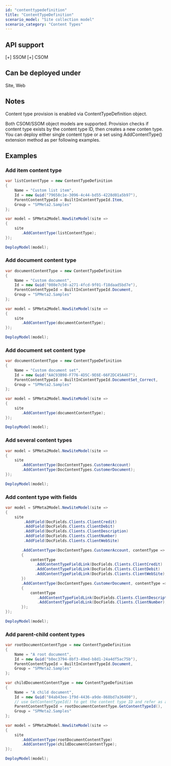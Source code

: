 ```yaml
---
id: "contenttypedefinition"
title: "ContentTypeDefinition"
scenario_model: "Site collection model"
scenario_category: "Content Types"
---
```


## API support
[+] SSOM [+] CSOM

## Can be deployed under
Site, Web

## Notes
Content type provision is enabled via ContentTypeDefinition object.

Both CSOM/SSOM object models are supported. Provision checks if content type exists by the content type ID, then creates a new conten type. You can deploy either single content type or a set using AddContentType() extension method as per following examples.

## Examples

### Add item content type


```cs
var listContentType = new ContentTypeDefinition
{
    Name = "Custom list item",
    Id = new Guid("79658c1e-3096-4c44-bd55-4228d01a5b97"),
    ParentContentTypeId = BuiltInContentTypeId.Item,
    Group = "SPMeta2.Samples"
};
 
var model = SPMeta2Model.NewSiteModel(site =>
{
    site
       .AddContentType(listContentType);
});
 
DeployModel(model);

```

### Add document content type

```cs
var documentContentType = new ContentTypeDefinition
{
    Name = "Custom document",
    Id = new Guid("008e7c50-a271-4fcd-9f01-f18daad5bd7e"),
    ParentContentTypeId = BuiltInContentTypeId.Document,
    Group = "SPMeta2.Samples"
};
 
var model = SPMeta2Model.NewSiteModel(site =>
{
    site
       .AddContentType(documentContentType);
});
 
DeployModel(model);
```

### Add document set content type

```cs
var documentContentType = new ContentTypeDefinition
{
    Name = "Custom document set",
    Id = new Guid("AAC93B98-F776-4D5C-9E6E-66F2DC45A467"),
    ParentContentTypeId = BuiltInContentTypeId.DocumentSet_Correct,
    Group = "SPMeta2.Samples"
};
 
var model = SPMeta2Model.NewSiteModel(site =>
{
    site
       .AddContentType(documentContentType);
});
 
DeployModel(model);
```

### Add several content types


```cs
var model = SPMeta2Model.NewSiteModel(site =>
{
    site
       .AddContentType(DocContentTypes.CustomerAccount)
       .AddContentType(DocContentTypes.CustomerDocument);
});
 
DeployModel(model);

```

### Add content type with fields

```cs
var model = SPMeta2Model.NewSiteModel(site =>
{
    site
        .AddField(DocFields.Clients.ClientCredit)
        .AddField(DocFields.Clients.ClientDebit)
        .AddField(DocFields.Clients.ClientDescription)
        .AddField(DocFields.Clients.ClientNumber)
        .AddField(DocFields.Clients.ClientWebSite)
 
       .AddContentType(DocContentTypes.CustomerAccount, contentType =>
       {
           contentType
             .AddContentTypeFieldLink(DocFields.Clients.ClientCredit)
             .AddContentTypeFieldLink(DocFields.Clients.ClientDebit)
             .AddContentTypeFieldLink(DocFields.Clients.ClientWebSite);
       })
       .AddContentType(DocContentTypes.CustomerDocument, contentType =>
       {
           contentType
              .AddContentTypeFieldLink(DocFields.Clients.ClientDescription)
              .AddContentTypeFieldLink(DocFields.Clients.ClientNumber);
       });
});
 
DeployModel(model);

```

### Add parent-child content types


```cs
var rootDocumentContentType = new ContentTypeDefinition
{
    Name = "A root document",
    Id = new Guid("b0ec3794-8bf3-49ed-b8d1-24a4df5ac75b"),
    ParentContentTypeId = BuiltInContentTypeId.Document,
    Group = "SPMeta2.Samples"
};
 
var childDocumentContentType = new ContentTypeDefinition
{
    Name = "A child document",
    Id = new Guid("84ab43ee-1f9d-4436-a9de-868bd7a36400"),
    // use GetContentTypeId() to get the content type ID and refer as a parent ID
    ParentContentTypeId = rootDocumentContentType.GetContentTypeId(),
    Group = "SPMeta2.Samples"
};
 
var model = SPMeta2Model.NewSiteModel(site =>
{
    site
       .AddContentType(rootDocumentContentType)
       .AddContentType(childDocumentContentType);
});
 
DeployModel(model);

```